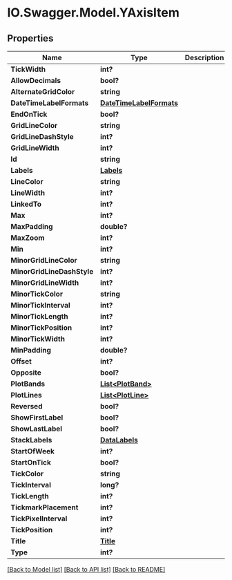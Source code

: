 # IO.Swagger.Model.YAxisItem
## Properties

Name | Type | Description | Notes
------------ | ------------- | ------------- | -------------
**TickWidth** | **int?** |  | [optional] 
**AllowDecimals** | **bool?** |  | [optional] 
**AlternateGridColor** | **string** |  | [optional] 
**DateTimeLabelFormats** | [**DateTimeLabelFormats**](DateTimeLabelFormats.md) |  | [optional] 
**EndOnTick** | **bool?** |  | [optional] 
**GridLineColor** | **string** |  | [optional] 
**GridLineDashStyle** | **int?** |  | [optional] 
**GridLineWidth** | **int?** |  | [optional] 
**Id** | **string** |  | [optional] 
**Labels** | [**Labels**](Labels.md) |  | [optional] 
**LineColor** | **string** |  | [optional] 
**LineWidth** | **int?** |  | [optional] 
**LinkedTo** | **int?** |  | [optional] 
**Max** | **int?** |  | [optional] 
**MaxPadding** | **double?** |  | [optional] 
**MaxZoom** | **int?** |  | [optional] 
**Min** | **int?** |  | [optional] 
**MinorGridLineColor** | **string** |  | [optional] 
**MinorGridLineDashStyle** | **int?** |  | [optional] 
**MinorGridLineWidth** | **int?** |  | [optional] 
**MinorTickColor** | **string** |  | [optional] 
**MinorTickInterval** | **int?** |  | [optional] 
**MinorTickLength** | **int?** |  | [optional] 
**MinorTickPosition** | **int?** |  | [optional] 
**MinorTickWidth** | **int?** |  | [optional] 
**MinPadding** | **double?** |  | [optional] 
**Offset** | **int?** |  | [optional] 
**Opposite** | **bool?** |  | [optional] 
**PlotBands** | [**List&lt;PlotBand&gt;**](PlotBand.md) |  | [optional] 
**PlotLines** | [**List&lt;PlotLine&gt;**](PlotLine.md) |  | [optional] 
**Reversed** | **bool?** |  | [optional] 
**ShowFirstLabel** | **bool?** |  | [optional] 
**ShowLastLabel** | **bool?** |  | [optional] 
**StackLabels** | [**DataLabels**](DataLabels.md) |  | [optional] 
**StartOfWeek** | **int?** |  | [optional] 
**StartOnTick** | **bool?** |  | [optional] 
**TickColor** | **string** |  | [optional] 
**TickInterval** | **long?** |  | [optional] 
**TickLength** | **int?** |  | [optional] 
**TickmarkPlacement** | **int?** |  | [optional] 
**TickPixelInterval** | **int?** |  | [optional] 
**TickPosition** | **int?** |  | [optional] 
**Title** | [**Title**](Title.md) |  | [optional] 
**Type** | **int?** |  | [optional] 

[[Back to Model list]](../README.md#documentation-for-models) [[Back to API list]](../README.md#documentation-for-api-endpoints) [[Back to README]](../README.md)

